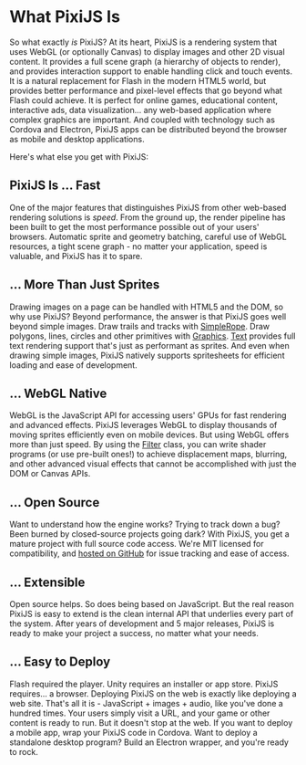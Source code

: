 # What PixiJS Is

So what exactly *is* PixiJS?  At its heart, PixiJS is a rendering system that uses WebGL (or optionally Canvas) to display images and other 2D visual content.  It provides a full scene graph (a hierarchy of objects to render), and provides interaction support to enable handling click and touch events.  It is a natural replacement for Flash in the modern HTML5 world, but provides better performance and pixel-level effects that go beyond what Flash could achieve.  It is perfect for online games, educational content, interactive ads, data visualization... any web-based application where complex graphics are important.  And coupled with technology such as Cordova and Electron, PixiJS apps can be distributed beyond the browser as mobile and desktop applications.

<!--(TODO: add real world examples of possible projects - game, data viz, ads)-->

Here's what else you get with PixiJS:

## PixiJS Is ... Fast

One of the major features that distinguishes PixiJS from other web-based rendering solutions is *speed*.  From the ground up, the render pipeline has been built to get the most performance possible out of your users' browsers.  Automatic sprite and geometry batching, careful use of WebGL resources, a tight scene graph - no matter your application, speed is valuable, and PixiJS has it to spare.

## ... More Than Just Sprites

Drawing images on a page can be handled with HTML5 and the DOM, so why use PixiJS?  Beyond performance, the answer is that PixiJS goes well beyond simple images.  Draw trails and tracks with [SimpleRope](https://pixijs.download/v7.4.2/docs/PIXI.SimpleRope.html).  Draw polygons, lines, circles and other primitives with [Graphics](https://pixijs.download/v7.4.2/docs/PIXI.Graphics.html). [Text](https://pixijs.download/v7.4.2/docs/PIXI.Text.html) provides full text rendering support that's just as performant as sprites.  And even when drawing simple images, PixiJS natively supports spritesheets for efficient loading and ease of development.

## ... WebGL Native

WebGL is the JavaScript API for accessing users' GPUs for fast rendering and advanced effects.  PixiJS leverages WebGL to display thousands of moving sprites efficiently even on mobile devices.  But using WebGL offers more than just speed.  By using the [Filter](https://pixijs.download/v7.4.2/docs/PIXI.Filter.html) class, you can write shader programs (or use pre-built ones!) to achieve displacement maps, blurring, and other advanced visual effects that cannot be accomplished with just the DOM or Canvas APIs.

## ... Open Source

Want to understand how the engine works?  Trying to track down a bug?  Been burned by closed-source projects going dark?  With PixiJS, you get a mature project with full source code access.  We're MIT licensed for compatibility, and [hosted on GitHub](https://github.com/pixijs/pixijs) for issue tracking and ease of access.

## ... Extensible

Open source helps.  So does being based on JavaScript.  But the real reason PixiJS is easy to extend is the clean internal API that underlies every part of the system.  After years of development and 5 major releases, PixiJS is ready to make your project a success, no matter what your needs.

## ... Easy to Deploy

Flash required the player.  Unity requires an installer or app store.  PixiJS requires... a browser.  Deploying PixiJS on the web is exactly like deploying a web site.  That's all it is - JavaScript + images + audio, like you've done a hundred times.  Your users simply visit a URL, and your game or other content is ready to run.  But it doesn't stop at the web.  If you want to deploy a mobile app, wrap your PixiJS code in Cordova.  Want to deploy a standalone desktop program?  Build an Electron wrapper, and you're ready to rock.
